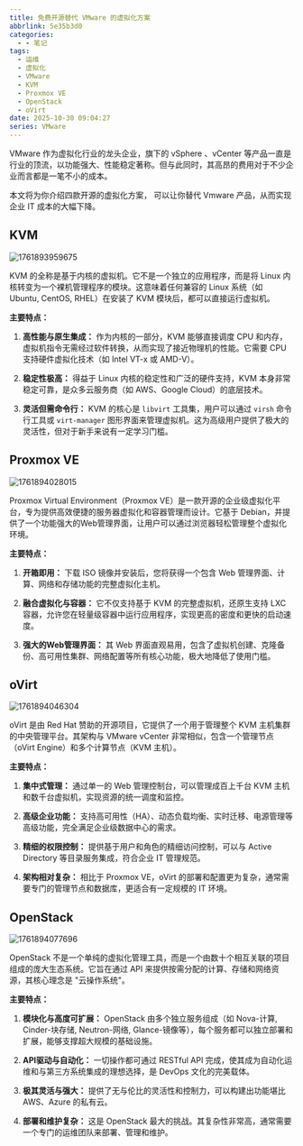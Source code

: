 ```yaml
---
title: 免费开源替代 VMware 的虚拟化方案
abbrlink: 5e35b3d0
categories:
  - - 笔记
tags:
  - 运维
  - 虚拟化
  - VMware
  - KVM
  - Proxmox VE
  - OpenStack
  - oVirt
date: 2025-10-30 09:04:27
series: VMware
---
```


VMware 作为虚拟化行业的龙头企业，旗下的 vSphere 、vCenter 等产品一直是行业的顶流，以功能强大、性能稳定著称。但与此同时，其高昂的费用对于不少企业而言都是一笔不小的成本。

本文将为你介绍四款开源的虚拟化方案， 可以让你替代 Vmware 产品，从而实现企业 IT 成本的大幅下降。

## KVM

![1761893959675](/images/virtualization-free/1761893959675.png)

KVM 的全称是基于内核的虚拟机。它不是一个独立的应用程序，而是将 Linux 内核转变为一个裸机管理程序的模块。这意味着任何兼容的 Linux 系统（如 Ubuntu, CentOS, RHEL）在安装了 KVM 模块后，都可以直接运行虚拟机。

**主要特点：**

1. **高性能与原生集成：** 作为内核的一部分，KVM 能够直接调度 CPU 和内存，虚拟机指令无需经过软件转换，从而实现了接近物理机的性能。它需要 CPU 支持硬件虚拟化技术（如 Intel VT-x 或 AMD-V）。

2. **稳定性极高：** 得益于 Linux 内核的稳定性和广泛的硬件支持，KVM 本身非常稳定可靠，是众多云服务商（如 AWS、Google Cloud）的底层技术。

3. **灵活但需命令行：** KVM 的核心是 `libvirt` 工具集，用户可以通过 `virsh` 命令行工具或 `virt-manager` 图形界面来管理虚拟机。这为高级用户提供了极大的灵活性，但对于新手来说有一定学习门槛。

## Proxmox VE

![1761894028015](/images/virtualization-free/1761894028015.png)

Proxmox Virtual Environment（Proxmox VE）是一款开源的企业级虚拟化平台，专为提供高效便捷的服务器虚拟化和容器管理而设计。它基于 Debian，并提供了一个功能强大的Web管理界面，让用户可以通过浏览器轻松管理整个虚拟化环境。

**主要特点：**

1. **开箱即用：** 下载 ISO 镜像并安装后，您将获得一个包含 Web 管理界面、计算、网络和存储功能的完整虚拟化主机。

2. **融合虚拟化与容器：** 它不仅支持基于 KVM 的完整虚拟机，还原生支持 LXC 容器，允许您在轻量级容器中运行应用程序，实现更高的密度和更快的启动速度。

3. **强大的Web管理界面：** 其 Web 界面直观易用，包含了虚拟机创建、克隆备份、高可用性集群、网络配置等所有核心功能，极大地降低了使用门槛。

## oVirt

![1761894046304](/images/virtualization-free/1761894046304.png)

oVirt 是由 Red Hat 赞助的开源项目，它提供了一个用于管理整个 KVM 主机集群的中央管理平台。其架构与 VMware vCenter 非常相似，包含一个管理节点（oVirt Engine）和多个计算节点（KVM 主机）。

**主要特点：**

1. **集中式管理：** 通过单一的 Web 管理控制台，可以管理成百上千台 KVM 主机和数千台虚拟机，实现资源的统一调度和监控。

2. **高级企业功能：** 支持高可用性（HA）、动态负载均衡、实时迁移、电源管理等高级功能，完全满足企业级数据中心的需求。

3. **精细的权限控制：** 提供基于用户和角色的精细访问控制，可以与 Active Directory 等目录服务集成，符合企业 IT 管理规范。

4. **架构相对复杂：** 相比于 Proxmox VE，oVirt 的部署和配置更为复杂，通常需要专门的管理节点和数据库，更适合有一定规模的 IT 环境。

## OpenStack

![1761894077696](/images/virtualization-free/1761894077696.png)

OpenStack 不是一个单纯的虚拟化管理工具，而是一个由数十个相互关联的项目组成的庞大生态系统。它旨在通过 API 来提供按需分配的计算、存储和网络资源，其核心理念是 "云操作系统"。

**主要特点：**

1. **模块化与高度可扩展：** OpenStack 由多个独立服务组成（如 Nova-计算, Cinder-块存储, Neutron-网络, Glance-镜像等），每个服务都可以独立部署和扩展，能够支撑超大规模的基础设施。

2. **API驱动与自动化：** 一切操作都可通过 RESTful API 完成，使其成为自动化运维和与第三方系统集成的理想选择，是 DevOps 文化的完美载体。

3. **极其灵活与强大：** 提供了无与伦比的灵活性和控制力，可以构建出功能堪比 AWS、Azure 的私有云。

4. **部署和维护复杂：** 这是 OpenStack 最大的挑战。其复杂性非常高，通常需要一个专门的运维团队来部署、管理和维护。
